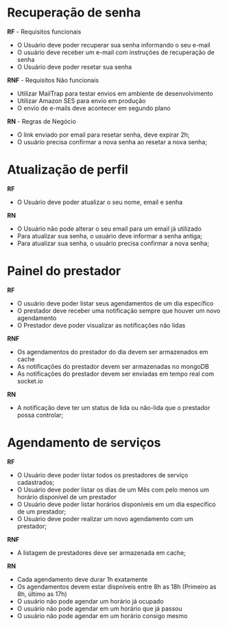 # Recuperação de senha

**RF** - Requisitos funcionais

- O Usuário deve poder recuperar sua senha informando o seu e-mail
- O usuário deve receber um e-mail com instruções de recuperação de senha
- O Usuário deve poder resetar sua senha

**RNF** - Requisitos Não funcionais

- Utilizar MailTrap para testar envios em ambiente de desenvolvimento
- Utilizar Amazon SES para envio em produção
- O envio de e-mails deve acontecer em segundo plano

**RN** - Regras de Negócio

- O link enviado por email para resetar senha, deve expirar 2h;
- O usuário precisa confirmar a nova senha ao resetar a nova senha;

# Atualização de perfil

**RF**

- O Usuário deve poder atualizar o seu nome, email e senha

**RN**

- O Usuário não pode alterar o seu email para um email já utilizado
- Para atualizar sua senha, o usuário deve informar a senha antiga;
- Para atualizar sua senha, o usuário precisa confirmar a nova senha;

# Painel do prestador

**RF**

- O usuário deve poder listar seus agendamentos de um dia específico
- O prestador deve receber uma notificação sempre que houver um novo agendamento
- O Prestador deve poder visualizar as notificações não lidas

**RNF**

- Os agendamentos do prestador do dia devem ser armazenados em cache
- As notificações do prestador devem ser armazenadas no mongoDB
- As notificações do prestador devem ser enviadas em tempo real com socket.io

**RN**

- A notificação deve ter um status de lida ou não-lida que o prestador possa controlar;

# Agendamento de serviços

**RF**

- O Usuário deve poder listar todos os prestadores de serviço cadastrados;
- O Usuário deve poder listar os dias de um Mês com pelo menos um horário disponível de um prestador
- O Usuário deve poder listar horários disponíveis em um dia específico de um prestador;
- O Usuário deve poder realizar um novo agendamento com um prestador;

**RNF**

- A listagem de prestadores deve ser armazenada em cache;

**RN**

- Cada agendamento deve durar 1h exatamente
- Os agendamentos devem estar dispníveis entre 8h as 18h (Primeiro as 8h, último as 17h)
- O usuário não pode agendar um horário já ocupado
- O usuário não pode agendar em um horário que já passou
- O usuário não pode agendar em um horário consigo mesmo
